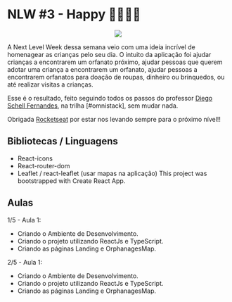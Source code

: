 # NLW #3 - Happy 👨‍👩‍👧‍👦
<div style="text-align:center">
  <img src="https://s3.us-west-2.amazonaws.com/secure.notion-static.com/dd625bf9-cb75-466d-bef6-598ade8330ff/nlw.svg?X-Amz-Algorithm=AWS4-HMAC-SHA256&X-Amz-Credential=AKIAT73L2G45O3KS52Y5%2F20201013%2Fus-west-2%2Fs3%2Faws4_request&X-Amz-Date=20201013T144921Z&X-Amz-Expires=86400&X-Amz-Signature=20c2c0ae467c4ef3cdd755f18407d0fffc66a1afd3f5e9f6e1e797104e96defe&X-Amz-SignedHeaders=host">
</div>

A Next Level Week dessa semana veio com uma ideia incrível de homenagear as crianças pelo seu dia. O intuito da aplicação foi ajudar crianças a encontrarem um orfanato próximo, ajudar pessoas que querem adotar uma criança a encontrarem um orfanato, ajudar pessoas a encontrarem orfanatos para doação de roupas, dinheiro ou brinquedos, ou até realizar visitas a crianças. 

Esse é o resultado, feito seguindo todos os passos do professor [Diego Schell Fernandes](https://www.linkedin.com/in/diego-schell-fernandes/), na trilha [#omnistack], sem mudar nada.

Obrigada [Rocketseat](https://nextlevelweek.com/inscricao/3) por estar nos levando sempre para o próximo nível!!

## Bibliotecas / Linguagens
- React-icons
- React-router-dom
- Leaflet / react-leaflet (usar mapas na aplicação)
This project was bootstrapped with Create React App.

## Aulas
1/5 - Aula 1:

- Criando o Ambiente de Desenvolvimento.
- Criando o projeto utilizando ReactJs e TypeScript.
- Criando as páginas Landing e OrphanagesMap.

2/5 - Aula 1:

- Criando o Ambiente de Desenvolvimento.
- Criando o projeto utilizando ReactJs e TypeScript.
- Criando as páginas Landing e OrphanagesMap.
